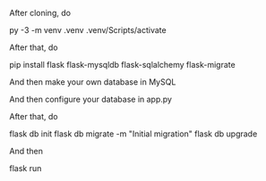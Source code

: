 After cloning, do

py -3 -m venv .venv
.venv/Scripts/activate

After that, do

pip install flask flask-mysqldb flask-sqlalchemy flask-migrate

And then make your own database in MySQL

And then configure your database in app.py

After that, do

flask db init
flask db migrate -m "Initial migration"
flask db upgrade

And then

flask run
